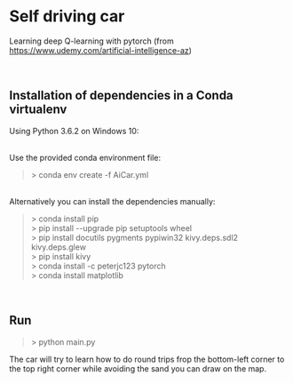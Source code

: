 # Self driving car

Learning deep Q-learning with pytorch (from https://www.udemy.com/artificial-intelligence-az)

<br/>

## Installation of dependencies in a Conda virtualenv

Using Python 3.6.2 on Windows 10:

<br/>
Use the provided conda environment file:

> \> conda env create -f AiCar.yml

<br/>
Alternatively you can install the dependencies manually:

> \> conda install pip  
> \> pip install --upgrade pip setuptools wheel  
> \> pip install docutils pygments pypiwin32 kivy.deps.sdl2 kivy.deps.glew  
> \> pip install kivy  
> \> conda install -c peterjc123 pytorch  
> \> conda install matplotlib

<br/>

## Run

> \> python main.py

The car will try to learn how to do round trips frop the bottom-left corner to the top right corner while avoiding the sand you can draw on the map.
